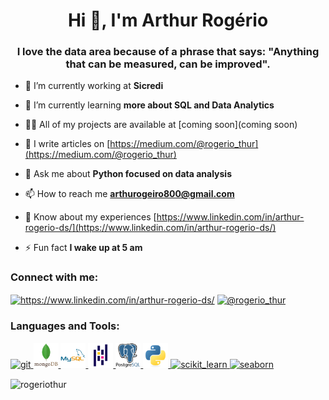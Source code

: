 <h1 align="center">Hi 👋, I'm Arthur Rogério</h1>
<h3 align="center">I love the data area because of a phrase that says: "Anything that can be measured, can be improved".</h3>

- 🔭 I’m currently working at **Sicredi**

- 🌱 I’m currently learning **more about SQL and Data Analytics**

- 👨‍💻 All of my projects are available at [coming soon](coming soon)

- 📝 I write articles on [https://medium.com/@rogerio_thur](https://medium.com/@rogerio_thur)

- 💬 Ask me about **Python focused on data analysis**

- 📫 How to reach me **arthurogeiro800@gmail.com**

- 📄 Know about my experiences [https://www.linkedin.com/in/arthur-rogerio-ds/](https://www.linkedin.com/in/arthur-rogerio-ds/)

- ⚡ Fun fact **I wake up at 5 am**

<h3 align="left">Connect with me:</h3>
<p align="left">
<a href="https://linkedin.com/in/https://www.linkedin.com/in/arthur-rogerio-ds/" target="blank"><img align="center" src="https://raw.githubusercontent.com/rahuldkjain/github-profile-readme-generator/master/src/images/icons/Social/linked-in-alt.svg" alt="https://www.linkedin.com/in/arthur-rogerio-ds/" height="30" width="40" /></a>
<a href="https://medium.com/@rogerio_thur" target="blank"><img align="center" src="https://raw.githubusercontent.com/rahuldkjain/github-profile-readme-generator/master/src/images/icons/Social/medium.svg" alt="@rogerio_thur" height="30" width="40" /></a>
</p>

<h3 align="left">Languages and Tools:</h3>
<p align="left"> <a href="https://git-scm.com/" target="_blank" rel="noreferrer"> <img src="https://www.vectorlogo.zone/logos/git-scm/git-scm-icon.svg" alt="git" width="40" height="40"/> </a> <a href="https://www.mongodb.com/" target="_blank" rel="noreferrer"> <img src="https://raw.githubusercontent.com/devicons/devicon/master/icons/mongodb/mongodb-original-wordmark.svg" alt="mongodb" width="40" height="40"/> </a> <a href="https://www.mysql.com/" target="_blank" rel="noreferrer"> <img src="https://raw.githubusercontent.com/devicons/devicon/master/icons/mysql/mysql-original-wordmark.svg" alt="mysql" width="40" height="40"/> </a> <a href="https://pandas.pydata.org/" target="_blank" rel="noreferrer"> <img src="https://raw.githubusercontent.com/devicons/devicon/2ae2a900d2f041da66e950e4d48052658d850630/icons/pandas/pandas-original.svg" alt="pandas" width="40" height="40"/> </a> <a href="https://www.postgresql.org" target="_blank" rel="noreferrer"> <img src="https://raw.githubusercontent.com/devicons/devicon/master/icons/postgresql/postgresql-original-wordmark.svg" alt="postgresql" width="40" height="40"/> </a> <a href="https://www.python.org" target="_blank" rel="noreferrer"> <img src="https://raw.githubusercontent.com/devicons/devicon/master/icons/python/python-original.svg" alt="python" width="40" height="40"/> </a> <a href="https://scikit-learn.org/" target="_blank" rel="noreferrer"> <img src="https://upload.wikimedia.org/wikipedia/commons/0/05/Scikit_learn_logo_small.svg" alt="scikit_learn" width="40" height="40"/> </a> <a href="https://seaborn.pydata.org/" target="_blank" rel="noreferrer"> <img src="https://seaborn.pydata.org/_images/logo-mark-lightbg.svg" alt="seaborn" width="40" height="40"/> </a> </p>

<p><img align="center" src="https://github-readme-stats.vercel.app/api/top-langs?username=rogeriothur&show_icons=true&locale=en&layout=compact" alt="rogeriothur" /></p>



<!--

### Hi there 👋

**rogeriothur/rogeriothur** is a ✨ _special_ ✨ repository because its `README.md` (this file) appears on your GitHub profile.

Here are some ideas to get you started:

- 🔭 I’m currently working on ...
- 🌱 I’m currently learning ...
- 👯 I’m looking to collaborate on ...
- 🤔 I’m looking for help with ...
- 💬 Ask me about ...
- 📫 How to reach me: ...
- 😄 Pronouns: ...
- ⚡ Fun fact: ...
-->
